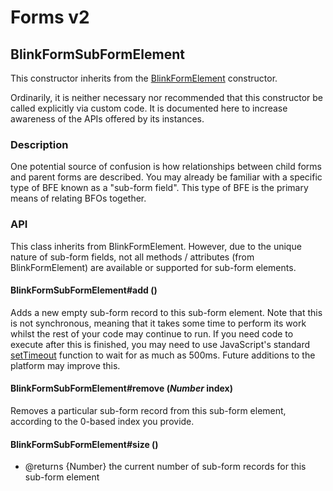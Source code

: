 # Forms v2

## BlinkFormSubFormElement

This constructor inherits from the
[BlinkFormElement](BlinkFormElement.md) constructor.

Ordinarily, it is neither necessary nor recommended that this
constructor be called explicitly via custom code. It is documented here
to increase awareness of the APIs offered by its instances.

### Description

One potential source of confusion is how relationships between child forms and parent forms are described. You may already be familiar with a specific type of BFE known as a "sub-form field". This type of BFE is the primary means of relating BFOs together.

### API

This class inherits from BlinkFormElement. However, due to the unique nature of sub-form fields, not all methods / attributes (from BlinkFormElement) are available or supported for sub-form elements.

#### BlinkFormSubFormElement#add ()

Adds a new empty sub-form record to this sub-form element. Note that this is not synchronous, meaning that it takes some time to perform its work whilst the rest of your code may continue to run. If you need code to execute after this is finished, you may need to use JavaScript's standard [setTimeout](http://docs.webplatform.org/wiki/dom/Window/setTimeout) function to wait for as much as 500ms. Future additions to the platform may improve this.

#### BlinkFormSubFormElement#remove (*Number* index)

Removes a particular sub-form record from this sub-form element, according to the 0-based index you provide.

#### BlinkFormSubFormElement#size ()

- @returns {Number} the current number of sub-form records for this sub-form element



